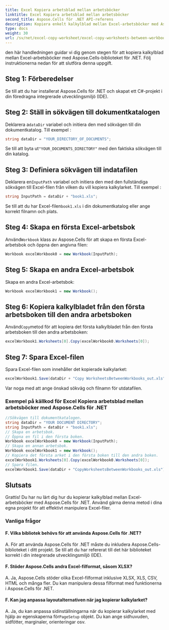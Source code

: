 ```yaml
---
title: Excel Kopiera arbetsblad mellan arbetsböcker
linktitle: Excel Kopiera arbetsblad mellan arbetsböcker
second_title: Aspose.Cells för .NET API-referens
description: Kopiera enkelt kalkylblad mellan Excel-arbetsböcker med Aspose.Cells för .NET.
type: docs
weight: 30
url: /sv/net/excel-copy-worksheet/excel-copy-worksheets-between-workbooks/
---
```

den här handledningen guidar vi dig genom stegen för att kopiera kalkylblad mellan Excel-arbetsböcker med Aspose.Cells-biblioteket för .NET. Följ instruktionerna nedan för att slutföra denna uppgift.

## Steg 1: Förberedelser

Se till att du har installerat Aspose.Cells för .NET och skapat ett C#-projekt i din föredragna integrerade utvecklingsmiljö (IDE).

## Steg 2: Ställ in sökvägen till dokumentkatalogen

 Deklarera a`dataDir` variabel och initiera den med sökvägen till din dokumentkatalog. Till exempel :

```csharp
string dataDir = "YOUR_DIRECTORY_OF_DOCUMENTS";
```

 Se till att byta ut`"YOUR_DOCUMENTS_DIRECTORY"` med den faktiska sökvägen till din katalog.

## Steg 3: Definiera sökvägen till indatafilen

 Deklarera en`InputPath` variabel och initiera den med den fullständiga sökvägen till Excel-filen från vilken du vill kopiera kalkylarket. Till exempel :

```csharp
string InputPath = dataDir + "book1.xls";
```

 Se till att du har Excel-filen`book1.xls` i din dokumentkatalog eller ange korrekt filnamn och plats.

## Steg 4: Skapa en första Excel-arbetsbok

 Använd`Workbook` klass av Aspose.Cells för att skapa en första Excel-arbetsbok och öppna den angivna filen:

```csharp
Workbook excelWorkbook0 = new Workbook(InputPath);
```

## Steg 5: Skapa en andra Excel-arbetsbok

Skapa en andra Excel-arbetsbok:

```csharp
Workbook excelWorkbook1 = new Workbook();
```

## Steg 6: Kopiera kalkylbladet från den första arbetsboken till den andra arbetsboken

 Använd`Copy`metod för att kopiera det första kalkylbladet från den första arbetsboken till den andra arbetsboken:

```csharp
excelWorkbook1.Worksheets[0].Copy(excelWorkbook0.Worksheets[0]);
```

## Steg 7: Spara Excel-filen

Spara Excel-filen som innehåller det kopierade kalkylarket:

```csharp
excelWorkbook1.Save(dataDir + "Copy WorksheetsBetweenWorkbooks_out.xls");
```

Var noga med att ange önskad sökväg och filnamn för utdatafilen.

### Exempel på källkod för Excel Kopiera arbetsblad mellan arbetsböcker med Aspose.Cells för .NET 
```csharp
//Sökvägen till dokumentkatalogen.
string dataDir = "YOUR DOCUMENT DIRECTORY";
string InputPath = dataDir + "book1.xls";
// Skapa en arbetsbok.
// Öppna en fil i den första boken.
Workbook excelWorkbook0 = new Workbook(InputPath);
// Skapa en annan arbetsbok.
Workbook excelWorkbook1 = new Workbook();
// Kopiera det första arket i den första boken till den andra boken.
excelWorkbook1.Worksheets[0].Copy(excelWorkbook0.Worksheets[0]);
// Spara filen.
excelWorkbook1.Save(dataDir + "CopyWorksheetsBetweenWorkbooks_out.xls");
```

## Slutsats

Grattis! Du har nu lärt dig hur du kopierar kalkylblad mellan Excel-arbetsböcker med Aspose.Cells för .NET. Använd gärna denna metod i dina egna projekt för att effektivt manipulera Excel-filer.

### Vanliga frågor

#### F. Vilka bibliotek behövs för att använda Aspose.Cells för .NET?

A. För att använda Aspose.Cells för .NET måste du inkludera Aspose.Cells-biblioteket i ditt projekt. Se till att du har refererat till det här biblioteket korrekt i din integrerade utvecklingsmiljö (IDE).

#### F. Stöder Aspose.Cells andra Excel-filformat, såsom XLSX?

A. Ja, Aspose.Cells stöder olika Excel-filformat inklusive XLSX, XLS, CSV, HTML och många fler. Du kan manipulera dessa filformat med funktionerna i Aspose.Cells för .NET.

#### F. Kan jag anpassa layoutalternativen när jag kopierar kalkylarket?

A.  Ja, du kan anpassa sidinställningarna när du kopierar kalkylarket med hjälp av egenskaperna för`PageSetup` objekt. Du kan ange sidhuvuden, sidfötter, marginaler, orienteringar osv.
